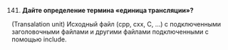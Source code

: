 141. **Дайте определение термина «единица трансляции»?**  

(Transalation unit) Исходный файл (cpp, cxx, C, ...) c подключенными заголовочными файлами и другими файлами подключенными с помощью include.

